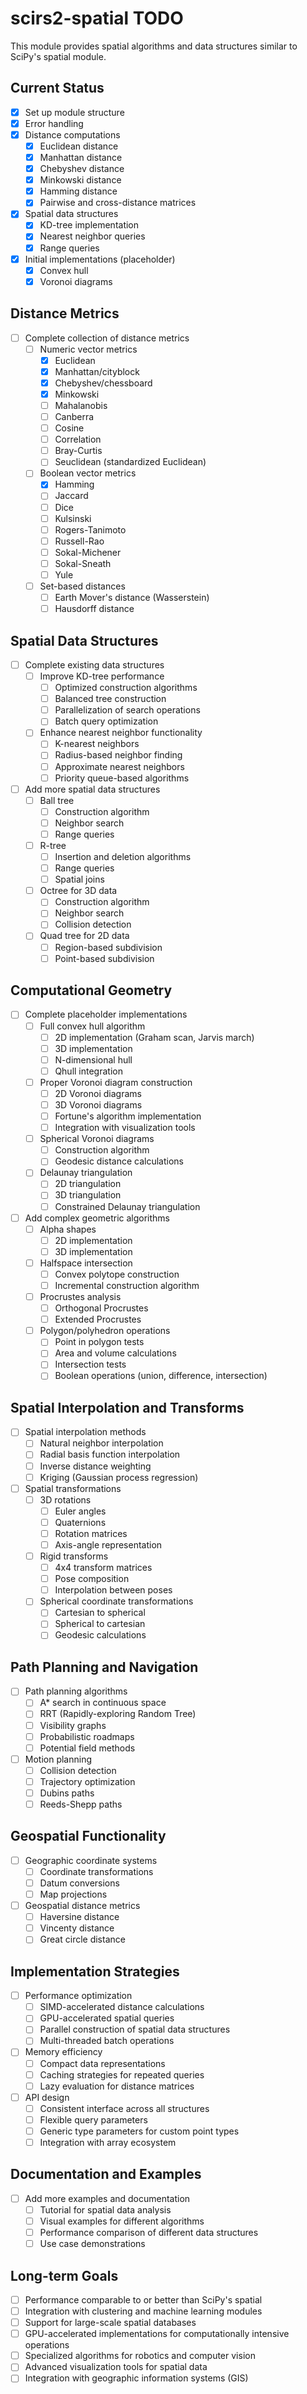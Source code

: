 # scirs2-spatial TODO

This module provides spatial algorithms and data structures similar to SciPy's spatial module.

## Current Status

- [x] Set up module structure
- [x] Error handling
- [x] Distance computations
  - [x] Euclidean distance
  - [x] Manhattan distance
  - [x] Chebyshev distance
  - [x] Minkowski distance
  - [x] Hamming distance
  - [x] Pairwise and cross-distance matrices
- [x] Spatial data structures
  - [x] KD-tree implementation
  - [x] Nearest neighbor queries
  - [x] Range queries
- [x] Initial implementations (placeholder)
  - [x] Convex hull
  - [x] Voronoi diagrams

## Distance Metrics

- [ ] Complete collection of distance metrics
  - [ ] Numeric vector metrics
    - [x] Euclidean
    - [x] Manhattan/cityblock
    - [x] Chebyshev/chessboard
    - [x] Minkowski
    - [ ] Mahalanobis
    - [ ] Canberra
    - [ ] Cosine
    - [ ] Correlation
    - [ ] Bray-Curtis
    - [ ] Seuclidean (standardized Euclidean)
  - [ ] Boolean vector metrics
    - [x] Hamming
    - [ ] Jaccard
    - [ ] Dice
    - [ ] Kulsinski
    - [ ] Rogers-Tanimoto
    - [ ] Russell-Rao
    - [ ] Sokal-Michener
    - [ ] Sokal-Sneath
    - [ ] Yule
  - [ ] Set-based distances
    - [ ] Earth Mover's distance (Wasserstein)
    - [ ] Hausdorff distance

## Spatial Data Structures

- [ ] Complete existing data structures
  - [ ] Improve KD-tree performance
    - [ ] Optimized construction algorithms
    - [ ] Balanced tree construction
    - [ ] Parallelization of search operations
    - [ ] Batch query optimization
  - [ ] Enhance nearest neighbor functionality
    - [ ] K-nearest neighbors
    - [ ] Radius-based neighbor finding
    - [ ] Approximate nearest neighbors
    - [ ] Priority queue-based algorithms
- [ ] Add more spatial data structures
  - [ ] Ball tree
    - [ ] Construction algorithm
    - [ ] Neighbor search
    - [ ] Range queries
  - [ ] R-tree
    - [ ] Insertion and deletion algorithms
    - [ ] Range queries
    - [ ] Spatial joins
  - [ ] Octree for 3D data
    - [ ] Construction algorithm
    - [ ] Neighbor search
    - [ ] Collision detection
  - [ ] Quad tree for 2D data
    - [ ] Region-based subdivision
    - [ ] Point-based subdivision

## Computational Geometry

- [ ] Complete placeholder implementations
  - [ ] Full convex hull algorithm
    - [ ] 2D implementation (Graham scan, Jarvis march)
    - [ ] 3D implementation
    - [ ] N-dimensional hull
    - [ ] Qhull integration
  - [ ] Proper Voronoi diagram construction
    - [ ] 2D Voronoi diagrams
    - [ ] 3D Voronoi diagrams
    - [ ] Fortune's algorithm implementation
    - [ ] Integration with visualization tools
  - [ ] Spherical Voronoi diagrams
    - [ ] Construction algorithm
    - [ ] Geodesic distance calculations
  - [ ] Delaunay triangulation
    - [ ] 2D triangulation
    - [ ] 3D triangulation
    - [ ] Constrained Delaunay triangulation
- [ ] Add complex geometric algorithms
  - [ ] Alpha shapes
    - [ ] 2D implementation
    - [ ] 3D implementation
  - [ ] Halfspace intersection
    - [ ] Convex polytope construction
    - [ ] Incremental construction algorithm
  - [ ] Procrustes analysis
    - [ ] Orthogonal Procrustes
    - [ ] Extended Procrustes
  - [ ] Polygon/polyhedron operations
    - [ ] Point in polygon tests
    - [ ] Area and volume calculations
    - [ ] Intersection tests
    - [ ] Boolean operations (union, difference, intersection)

## Spatial Interpolation and Transforms

- [ ] Spatial interpolation methods
  - [ ] Natural neighbor interpolation
  - [ ] Radial basis function interpolation
  - [ ] Inverse distance weighting
  - [ ] Kriging (Gaussian process regression)
- [ ] Spatial transformations
  - [ ] 3D rotations
    - [ ] Euler angles
    - [ ] Quaternions
    - [ ] Rotation matrices
    - [ ] Axis-angle representation
  - [ ] Rigid transforms
    - [ ] 4x4 transform matrices
    - [ ] Pose composition
    - [ ] Interpolation between poses
  - [ ] Spherical coordinate transformations
    - [ ] Cartesian to spherical
    - [ ] Spherical to cartesian
    - [ ] Geodesic calculations

## Path Planning and Navigation

- [ ] Path planning algorithms
  - [ ] A* search in continuous space
  - [ ] RRT (Rapidly-exploring Random Tree)
  - [ ] Visibility graphs
  - [ ] Probabilistic roadmaps
  - [ ] Potential field methods
- [ ] Motion planning
  - [ ] Collision detection
  - [ ] Trajectory optimization
  - [ ] Dubins paths
  - [ ] Reeds-Shepp paths

## Geospatial Functionality

- [ ] Geographic coordinate systems
  - [ ] Coordinate transformations
  - [ ] Datum conversions
  - [ ] Map projections
- [ ] Geospatial distance metrics
  - [ ] Haversine distance
  - [ ] Vincenty distance
  - [ ] Great circle distance

## Implementation Strategies

- [ ] Performance optimization
  - [ ] SIMD-accelerated distance calculations
  - [ ] GPU-accelerated spatial queries
  - [ ] Parallel construction of spatial data structures
  - [ ] Multi-threaded batch operations
- [ ] Memory efficiency
  - [ ] Compact data representations
  - [ ] Caching strategies for repeated queries
  - [ ] Lazy evaluation for distance matrices
- [ ] API design
  - [ ] Consistent interface across all structures
  - [ ] Flexible query parameters
  - [ ] Generic type parameters for custom point types
  - [ ] Integration with array ecosystem

## Documentation and Examples

- [ ] Add more examples and documentation
  - [ ] Tutorial for spatial data analysis
  - [ ] Visual examples for different algorithms
  - [ ] Performance comparison of different data structures
  - [ ] Use case demonstrations

## Long-term Goals

- [ ] Performance comparable to or better than SciPy's spatial
- [ ] Integration with clustering and machine learning modules
- [ ] Support for large-scale spatial databases
- [ ] GPU-accelerated implementations for computationally intensive operations
- [ ] Specialized algorithms for robotics and computer vision
- [ ] Advanced visualization tools for spatial data
- [ ] Integration with geographic information systems (GIS)